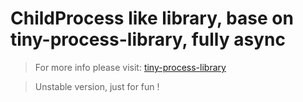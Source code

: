# ChildProcess like library, base on tiny-process-library, fully async

> For more info please visit: [tiny-process-library](https://gitlab.com/eidheim/tiny-process-library)

> Unstable version, just for fun !
